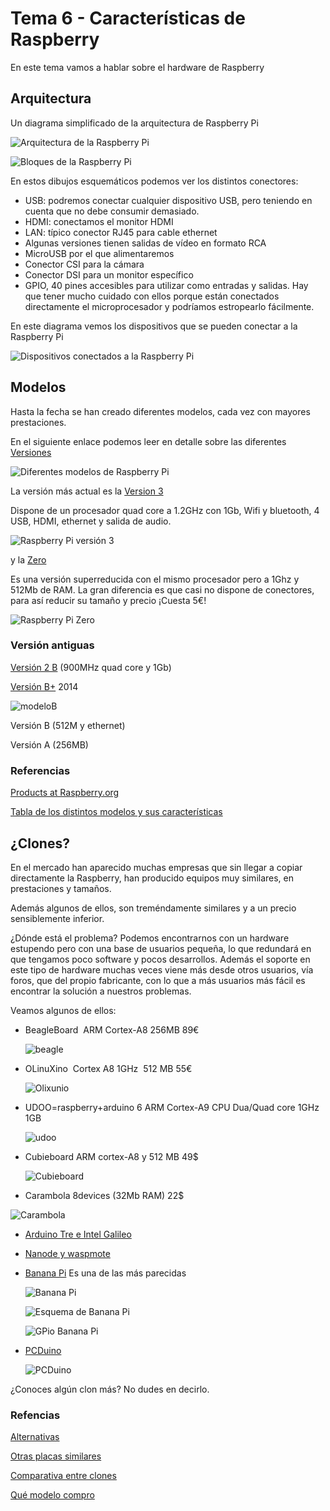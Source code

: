# Tema 6 - Características de Raspberry

En este tema vamos a hablar sobre el hardware de Raspberry

## Arquitectura

Un diagrama simplificado de la arquitectura de Raspberry Pi

![Arquitectura de la Raspberry Pi](./images/bloques.png)


![Bloques de la Raspberry Pi](./images/Raspberry-Pi-3.jpg)

En estos dibujos esquemáticos podemos ver los distintos conectores:

* USB: podremos conectar cualquier dispositivo USB, pero teniendo en cuenta que no debe consumir demasiado.
* HDMI: conectamos el monitor HDMI
* LAN: típico conector RJ45 para cable ethernet
* Algunas versiones tienen salidas de vídeo en formato RCA
* MicroUSB por el que alimentaremos
* Conector CSI para la cámara
* Conector DSI para un monitor específico
* GPIO, 40 pines accesibles para utilizar como entradas y salidas. Hay que tener mucho cuidado con ellos porque están conectados directamente el microprocesador y podríamos estropearlo fácilmente.

En este diagrama vemos los dispositivos que se pueden conectar a la Raspberry Pi

![Dispositivos conectados a la Raspberry Pi](./images/raspberrypi-connections.jpg)

## Modelos

Hasta la fecha se han creado diferentes modelos, cada vez con mayores prestaciones.

En el siguiente enlace podemos leer en detalle sobre las diferentes  [Versiones](https://www.raspberrypi.org/documentation/hardware/raspberrypi/models/README.md)

![Diferentes modelos de Raspberry Pi](images/raspberry-pi-models.jpg)

La versión más actual es la [Version 3](https://www.raspberrypi.org/products/raspberry-pi-3-model-b/)

Dispone de un procesador quad core a 1.2GHz con 1Gb, Wifi y bluetooth, 4 USB, HDMI, ethernet y salida de audio.

![Raspberry Pi versión 3](https://www.raspberrypi.org/app/uploads/2016/02/Raspberry-Pi-3-top-down-web.jpg)

y la [Zero](https://www.raspberrypi.org/products/pi-zero/)

Es una versión superreducida con el mismo procesador pero a 1Ghz y  512Mb de RAM. La gran diferencia es que casi no dispone de conectores, para así reducir su tamaño y precio ¡Cuesta 5€!

![Raspberry Pi Zero](https://www.raspberrypi.org/app/uploads/2016/02/Raspberry-Pi-Zero-web.jpg)

### Versión antiguas

[Versión 2 B](https://www.raspberrypi.org/products/raspberry-pi-2-model-b/) (900MHz quad core y 1Gb)

[Versión B+](https://www.raspberrypi.org/documentation/hardware/raspberrypi/models/README.md#modelbplus) 2014

![modeloB](./images/ModeloB.jpg)

Versión B (512M y ethernet)

Versión A (256MB)


### Referencias

[Products at Raspberry.org](https://www.raspberrypi.org/products/)

[Tabla de los distintos modelos y sus características](https://es.wikipedia.org/wiki/Raspberry_Pi#Especificaciones_t.C3.A9cnicas)

## ¿Clones?

En el mercado han aparecido muchas empresas que sin llegar a copiar directamente la Raspberry, han producido equipos muy similares, en prestaciones y tamaños.

Además algunos de ellos, son treméndamente similares y a un precio sensiblemente inferior.

¿Dónde está el problema? Podemos encontrarnos con un hardware estupendo pero con una base de usuarios pequeña, lo que redundará en que tengamos poco software y pocos desarrollos. Además el soporte en este tipo de hardware muchas veces viene más desde otros usuarios, vía foros, que del propio fabricante, con lo que a más usuarios más fácil es encontrar la solución a nuestros problemas.

Veamos algunos de ellos:

* BeagleBoard  ARM Cortex-A8 256MB 89€

  ![beagle](./images/Beagle.png)


* OLinuXino  Cortex A8 1GHz  512 MB 55€

  ![Olixunio](./images/Olinuxino.png)


* UDOO=raspberry+arduino
6 ARM Cortex-A9 CPU Dua/Quad core 1GHz
1GB

  ![udoo](./images/UDOO.png)

* Cubieboard ARM cortex-A8 y 512 MB 49$

  ![Cubieboard](./images/Cubbieboard.png)

* Carambola 8devices (32Mb RAM) 22$

![Carambola](./images/carambola.png)

* [Arduino Tre e Intel Galileo](http://blog.elcacharreo.com/2013/10/04/nuevos-arduino-galileo-y-tre/)

* [Nanode y waspmote](http://blogthinkbig.com/4-alternativas-arduino-beaglebone-raspberrypi-nanode-waspmote/)

* [Banana Pi](http://www.bananapi.org/) Es una de las más parecidas

  ![Banana Pi](http://3.bp.blogspot.com/-GoEelIoko-w/U2h3F0qXJJI/AAAAAAAAA1M/1XcSOrhLnlk/s1600/BananaPi-A+45degree.jpg)

  ![Esquema de Banana Pi](http://1.bp.blogspot.com/-azSvZIIpG34/U8jNKCkvGsI/AAAAAAAAAro/stwR2lJqlnI/s1600/Banana-pi-%E6%AD%A3%E9%9D%A2.png)

  ![GPio Banana Pi](http://3.bp.blogspot.com/-t3ox6yvnWXw/U2h33S-_sGI/AAAAAAAAA1s/LwXUm6z7AmM/s1600/26pins-header.png)

* [PCDuino](http://www.linksprite.com/linksprite-pcduino/)

  ![PCDuino](http://www.linksprite.com/wp-content/uploads/2014/11/IMG_0242.jpg)


¿Conoces algún clon más? No dudes en decirlo.

### Refencias

[Alternativas](http://blogthinkbig.com/alternativas-raspberry-pi/)

[Otras placas similares](http://en.wikipedia.org/wiki/Raspberry_Pi#See_also)

[Comparativa entre clones](https://learn.adafruit.com/embedded-linux-board-comparison?view=all)

[Qué modelo compro](https://descubrearduino.com/comprar-raspberry-pi/)
